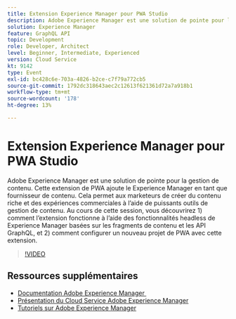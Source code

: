 ```yaml
---
title: Extension Experience Manager pour PWA Studio
description: Adobe Experience Manager est une solution de pointe pour la gestion de contenu. Cette extension de PWA ajoute le Experience Manager en tant que fournisseur de contenu. Cela permet aux marketeurs de créer du contenu riche et des expériences commerciales à l’aide de puissants outils de gestion de contenu. Au cours de cette session, vous découvrirez 1) comment l’extension fonctionne à l’aide des fonctionnalités headless de Experience Manager basées sur les fragments de contenu et les API GraphQL, et 2) comment configurer un nouveau projet de PWA avec cette extension.
solution: Experience Manager
feature: GraphQL API
topic: Development
role: Developer, Architect
level: Beginner, Intermediate, Experienced
version: Cloud Service
kt: 9142
type: Event
exl-id: bc428c6e-703a-4826-b2ce-c7f79a772cb5
source-git-commit: 1792dc318643aec2c12613f621361d72a7a918b1
workflow-type: tm+mt
source-wordcount: '178'
ht-degree: 13%

---
```


# Extension Experience Manager pour PWA Studio

Adobe Experience Manager est une solution de pointe pour la gestion de contenu. Cette extension de PWA ajoute le Experience Manager en tant que fournisseur de contenu. Cela permet aux marketeurs de créer du contenu riche et des expériences commerciales à l’aide de puissants outils de gestion de contenu. Au cours de cette session, vous découvrirez 1) comment l’extension fonctionne à l’aide des fonctionnalités headless de Experience Manager basées sur les fragments de contenu et les API GraphQL, et 2) comment configurer un nouveau projet de PWA avec cette extension.

>[!VIDEO](https://video.tv.adobe.com/v/337581/?quality=12&learn=on&hidetitle=true)

## Ressources supplémentaires

- [Documentation Adobe Experience Manager ](https://experienceleague.adobe.com/docs/experience-manager-cloud-service.html?lang=fr)
- [Présentation du Cloud Service Adobe Experience Manager](https://experienceleague.adobe.com/docs/experience-manager-cloud-service/overview/home.html?lang=fr)
- [Tutoriels sur Adobe Experience Manager](https://experienceleague.adobe.com/docs/experience-manager-tutorials.html?lang=fr)
